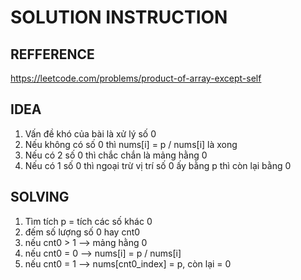 # SOLUTION INSTRUCTION

## REFFERENCE

https://leetcode.com/problems/product-of-array-except-self

## IDEA

1. Vấn đề khó của bài là xử lý số 0
2. Nếu không có số 0 thì nums[i] = p / nums[i] là xong
3. Nếu có 2 số 0 thì chắc chắn là mảng hằng 0
4. Nếu có 1 số 0 thì ngoại trừ vị trí số 0 ấy bằng p thì còn lại bằng 0

## SOLVING

1. Tìm tích p = tích các số khác 0
2. đếm số lượng số 0 hay cnt0
3. nếu cnt0 > 1 --> mảng hằng 0
4. nếu cnt0 = 0 --> nums[i] = p / nums[i]
5. nếu cnt0 = 1 --> nums[cnt0_index] = p, còn lại = 0
